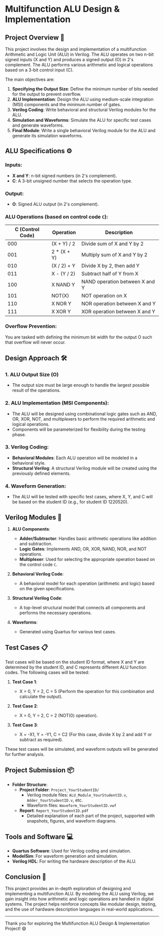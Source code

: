 # Multifunction ALU Design & Implementation

## Project Overview 🎯

This project involves the design and implementation of a multifunction Arithmetic and Logic Unit (ALU) in Verilog. The ALU operates on two n-bit signed inputs (X and Y) and produces a signed output (O) in 2's complement. The ALU performs various arithmetic and logical operations based on a 3-bit control input (C).

The main objectives are:
1. **Specifying the Output Size**: Define the minimum number of bits needed for the output to prevent overflow.
2. **ALU Implementation**: Design the ALU using medium-scale integration (MSI) components and the minimum number of gates.
3. **Verilog Coding**: Write behavioral and structural Verilog modules for the ALU.
4. **Simulation and Waveforms**: Simulate the ALU for specific test cases and generate waveforms.
5. **Final Module**: Write a single behavioral Verilog module for the ALU and generate its simulation waveforms.

## ALU Specifications ⚙️

### Inputs:
- **X and Y**: n-bit signed numbers (in 2's complement).
- **C**: A 3-bit unsigned number that selects the operation type.

### Output:
- **O**: Signed ALU output (in 2's complement).

### ALU Operations (based on control code `C`):
| C (Control Code) | Operation                | Description                     |
|------------------|--------------------------|---------------------------------|
| 000              | (X + Y) / 2              | Divide sum of X and Y by 2      |
| 001              | 2 * (X + Y)              | Multiply sum of X and Y by 2    |
| 010              | (X / 2) + Y              | Divide X by 2, then add Y       |
| 011              | X - (Y / 2)              | Subtract half of Y from X       |
| 100              | X NAND Y                 | NAND operation between X and Y |
| 101              | NOT(X)                   | NOT operation on X              |
| 110              | X NOR Y                  | NOR operation between X and Y  |
| 111              | X XOR Y                  | XOR operation between X and Y  |

### Overflow Prevention:
You are tasked with defining the minimum bit width for the output O such that overflow will never occur.

## Design Approach 🛠️

### 1. **ALU Output Size (O)**
- The output size must be large enough to handle the largest possible result of the operations.
  
### 2. **ALU Implementation (MSI Components)**:
- The ALU will be designed using combinational logic gates such as AND, OR, XOR, NOT, and multiplexers to perform the required arithmetic and logical operations.
- Components will be parameterized for flexibility during the testing phase.

### 3. **Verilog Coding**:
- **Behavioral Modules**: Each ALU operation will be modeled in a behavioral style.
- **Structural Verilog**: A structural Verilog module will be created using the previously defined elements.

### 4. **Waveform Generation**:
- The ALU will be tested with specific test cases, where X, Y, and C will be based on the student ID (e.g., for student ID 1220520).

## Verilog Modules 📝

1. **ALU Components**:
   - **Adder/Subtractor**: Handles basic arithmetic operations like addition and subtraction.
   - **Logic Gates**: Implements AND, OR, XOR, NAND, NOR, and NOT operations.
   - **Multiplexer**: Used for selecting the appropriate operation based on the control code `C`.

2. **Behavioral Verilog Code**:
   - A behavioral model for each operation (arithmetic and logic) based on the given specifications.

3. **Structural Verilog Code**:
   - A top-level structural model that connects all components and performs the necessary operations.

4. **Waveforms**:
   - Generated using Quartus for various test cases.

## Test Cases 📋

Test cases will be based on the student ID format, where X and Y are determined by the student ID, and C represents different ALU function codes. The following cases will be tested:

1. **Test Case 1**: 
   - X = 0, Y = 2, C = 5 (Perform the operation for this combination and calculate the output).
   
2. **Test Case 2**:
   - X = 0, Y = 2, C = 2 (NOT(0) operation).

3. **Test Case 3**:
   - X = -X1, Y = -Y1, C = C2 (For this case, divide X by 2 and add Y or subtract as required).

These test cases will be simulated, and waveform outputs will be generated for further analysis.

## Project Submission 📦

- **Folder Structure**:
    - **Project Folder**: `Project_YourStudentID/`
        - Verilog module files: `ALU_Module_YourStudentID.v`, `Adder_YourStudentID.v`, etc.
        - Waveform files: `Waveform_YourStudentID.vwf`
    - **Report**: `Report_YourStudentID.pdf`
        - Detailed explanation of each part of the project, supported with snapshots, figures, and waveform diagrams.

## Tools and Software 💻

- **Quartus Software**: Used for Verilog coding and simulation.
- **ModelSim**: For waveform generation and simulation.
- **Verilog HDL**: For writing the hardware description of the ALU.

## Conclusion 🎉

This project provides an in-depth exploration of designing and implementing a multifunction ALU. By modeling the ALU using Verilog, we gain insight into how arithmetic and logic operations are handled in digital systems. The project helps reinforce concepts like modular design, testing, and the use of hardware description languages in real-world applications.

---

Thank you for exploring the Multifunction ALU Design & Implementation Project! 😄
